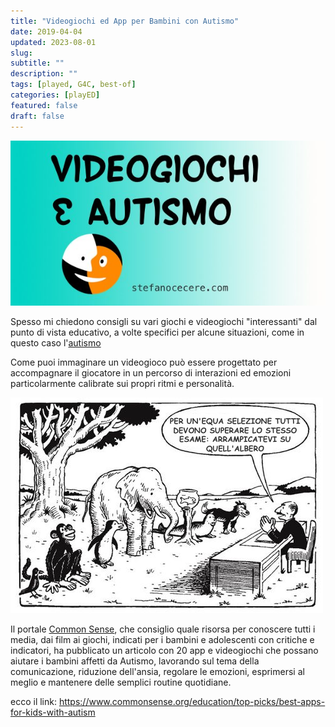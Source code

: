 ```yaml
---
title: "Videogiochi ed App per Bambini con Autismo"
date: 2019-04-04
updated: 2023-08-01
slug:
subtitle: ""
description: ""
tags: [played, G4C, best-of]
categories: [playED]
featured: false
draft: false
---
```

![](../../../assets/img/post/2019/videogiochi-autismo-title.jpg)

Spesso mi chiedono consigli su vari giochi e videogiochi "interessanti" dal punto di vista educativo, a volte specifici per alcune situazioni, come in questo caso l'[autismo](https://it.wikipedia.org/wiki/Autismo)

Come puoi immaginare un videogioco può essere progettato per accompagnare il giocatore in un percorso di interazioni ed emozioni particolarmente calibrate sui propri ritmi e personalità.

![](../../../assets/img/post/2019/scuola-esame-siamo-diversi-equita.jpg)

Il portale [Common Sense](https://www.commonsense.org/), che consiglio quale risorsa per conoscere tutti i media, dai film ai giochi, indicati per i bambini e adolescenti con critiche e indicatori, ha pubblicato un articolo con 20 app e videogiochi che possano aiutare i bambini affetti da Autismo, lavorando sul tema della comunicazione, riduzione dell'ansia, regolare le emozioni, esprimersi al meglio e mantenere delle semplici routine quotidiane.

ecco il link: https://www.commonsense.org/education/top-picks/best-apps-for-kids-with-autism
